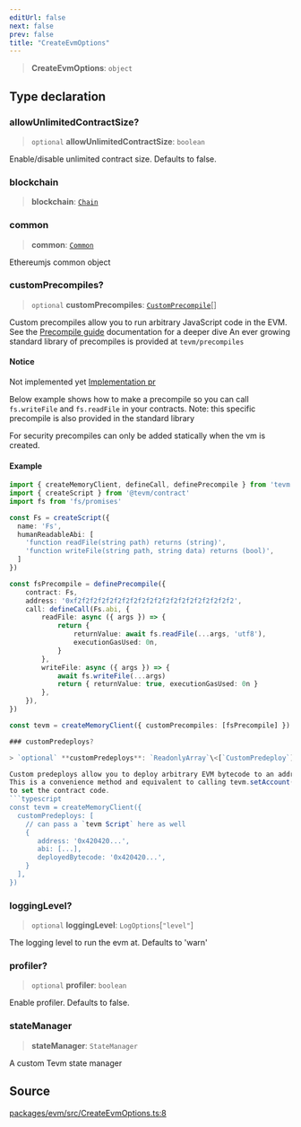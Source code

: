 ```yaml
---
editUrl: false
next: false
prev: false
title: "CreateEvmOptions"
---
```


> **CreateEvmOptions**: `object`

## Type declaration

### allowUnlimitedContractSize?

> `optional` **allowUnlimitedContractSize**: `boolean`

Enable/disable unlimited contract size. Defaults to false.

### blockchain

> **blockchain**: [`Chain`](/reference/tevm/blockchain/type-aliases/chain/)

### common

> **common**: [`Common`](/reference/tevm/common/type-aliases/common/)

Ethereumjs common object

### customPrecompiles?

> `optional` **customPrecompiles**: [`CustomPrecompile`](/reference/tevm/evm/type-aliases/customprecompile-1/)[]

Custom precompiles allow you to run arbitrary JavaScript code in the EVM.
See the [Precompile guide](https://todo.todo) documentation for a deeper dive
An ever growing standard library of precompiles is provided at `tevm/precompiles`

#### Notice

Not implemented yet [Implementation pr](https://github.com/evmts/tevm-monorepo/pull/728/files)

Below example shows how to make a precompile so you can call `fs.writeFile` and `fs.readFile` in your contracts.
Note: this specific precompile is also provided in the standard library

For security precompiles can only be added statically when the vm is created.

#### Example

```ts
import { createMemoryClient, defineCall, definePrecompile } from 'tevm'
import { createScript } from '@tevm/contract'
import fs from 'fs/promises'

const Fs = createScript({
  name: 'Fs',
  humanReadableAbi: [
    'function readFile(string path) returns (string)',
    'function writeFile(string path, string data) returns (bool)',
  ]
})

const fsPrecompile = definePrecompile({
	contract: Fs,
	address: '0xf2f2f2f2f2f2f2f2f2f2f2f2f2f2f2f2f2f2f2f2',
	call: defineCall(Fs.abi, {
		readFile: async ({ args }) => {
			return {
				returnValue: await fs.readFile(...args, 'utf8'),
				executionGasUsed: 0n,
			}
		},
		writeFile: async ({ args }) => {
			await fs.writeFile(...args)
			return { returnValue: true, executionGasUsed: 0n }
		},
	}),
})

const tevm = createMemoryClient({ customPrecompiles: [fsPrecompile] })

### customPredeploys?

> `optional` **customPredeploys**: `ReadonlyArray`\<[`CustomPredeploy`](/reference/tevm/predeploys/type-aliases/custompredeploy/)\<`any`, `any`\>\>

Custom predeploys allow you to deploy arbitrary EVM bytecode to an address.
This is a convenience method and equivalent to calling tevm.setAccount() manually
to set the contract code.
```typescript
const tevm = createMemoryClient({
  customPredeploys: [
    // can pass a `tevm Script` here as well
    {
       address: '0x420420...',
       abi: [...],
       deployedBytecode: '0x420420...',
    }
  ],
})
```

### loggingLevel?

> `optional` **loggingLevel**: `LogOptions`\[`"level"`\]

The logging level to run the evm at. Defaults to 'warn'

### profiler?

> `optional` **profiler**: `boolean`

Enable profiler. Defaults to false.

### stateManager

> **stateManager**: `StateManager`

A custom Tevm state manager

## Source

[packages/evm/src/CreateEvmOptions.ts:8](https://github.com/evmts/tevm-monorepo/blob/main/packages/evm/src/CreateEvmOptions.ts#L8)
